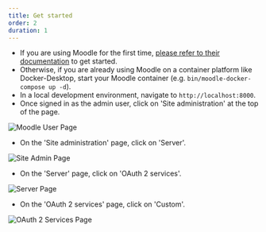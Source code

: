 ```yaml
---
title: Get started
order: 2
duration: 1
---
```


* If you are using Moodle for the first time, [please refer to their documentation](https://moodledev.io/general/development/gettingstarted#a-quick-start-to-moodle-development) to get started.
* Otherwise, if you are already using Moodle on a container platform like Docker-Desktop, start your Moodle container (e.g. `bin/moodle-docker-compose up -d`). 
* In a local development environment, navigate to `http://localhost:8000`.
* Once signed in as the admin user, click on 'Site administration' at the top of the page.  

![Moodle User Page](/assets/images/set-up-moodle-via-aaf-authn/moodle-user-page.png)

* On the 'Site administration' page, click on 'Server'.

![Site Admin Page](/assets/images/set-up-moodle-via-aaf-authn/site-admin-page.png)

* On the 'Server' page, click on 'OAuth 2 services'.

![Server Page](/assets/images/set-up-moodle-via-aaf-authn/server-page.png)

* On the 'OAuth 2 services' page, click on 'Custom'.

![OAuth 2 Services Page](/assets/images/set-up-moodle-via-aaf-authn/oauth2-services-page.png)